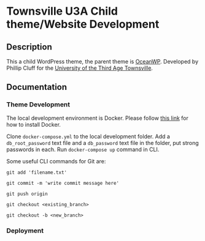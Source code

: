 # Townsville U3A Child theme/Website Development

## Description
This a child WordPress theme, the parent theme is [OceanWP](https://oceanwp.org/).
Developed by Phillip Cluff for the [University of the Third Age Townsville](https://u3atownsville.com/).

## Documentation
### Theme Development
The local development environment is Docker. Please follow [this link](https://docs.docker.com/get-docker/) 
for how to install Docker.

Clone `docker-compose.yml` to the local development folder. Add a `db_root_password` 
text file and a `db_password` text file in the folder, put strong passwords in each.
Run `docker-compose up` command in CLI.

Some useful CLI commands for Git are: 

`git add 'filename.txt'`

`git commit -m 'write commit message here'`

`git push origin` 

`git checkout <existing_branch>`

`git checkout -b <new_branch>` 


### Deployment
